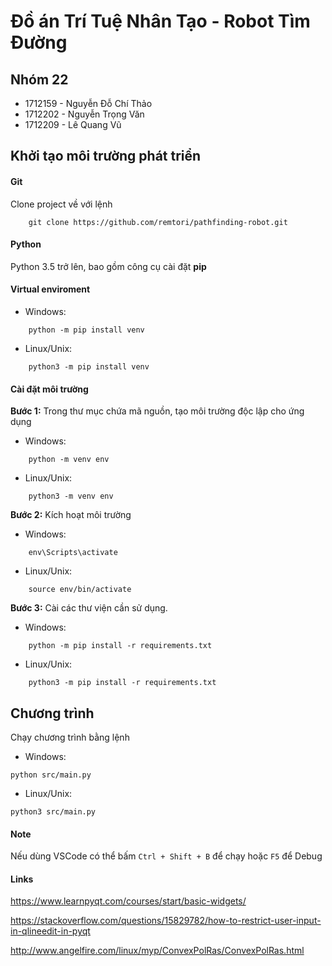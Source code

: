 # Đồ án Trí Tuệ Nhân Tạo - Robot Tìm Đường

## Nhóm 22

- 1712159 - Nguyễn Đỗ Chí Thảo
- 1712202 - Nguyễn Trọng Văn
- 1712209 - Lê Quang Vũ

## Khởi tạo môi trường phát triển

#### Git

Clone project về với lệnh

```
    git clone https://github.com/remtori/pathfinding-robot.git
```

#### Python

Python 3.5 trở lên, bao gồm công cụ cài đặt __pip__

#### Virtual enviroment

- Windows:

```
    python -m pip install venv
```

- Linux/Unix:

```
    python3 -m pip install venv
```

#### Cài đặt môi trường

__Bước 1:__ Trong thư mục chứa mã nguồn, tạo môi trường độc lập cho ứng dụng

- Windows:

```
    python -m venv env
```

- Linux/Unix:

```
    python3 -m venv env
```

__Bước 2:__ Kích hoạt môi trường

- Windows:

```
    env\Scripts\activate
```

- Linux/Unix:

```
    source env/bin/activate
```

__Bước 3:__ Cài các thư viện cần sử dụng.

- Windows:

```
    python -m pip install -r requirements.txt
```

- Linux/Unix:

```
    python3 -m pip install -r requirements.txt
```

## Chương trình

Chạy chương trình bằng lệnh

- Windows:

```
python src/main.py
```

- Linux/Unix:

```
python3 src/main.py
```

#### Note

Nếu dùng VSCode có thể bấm `Ctrl + Shift + B` để chạy hoặc `F5` để Debug

#### Links

https://www.learnpyqt.com/courses/start/basic-widgets/

https://stackoverflow.com/questions/15829782/how-to-restrict-user-input-in-qlineedit-in-pyqt

http://www.angelfire.com/linux/myp/ConvexPolRas/ConvexPolRas.html

